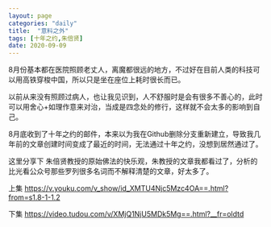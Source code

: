 ```yaml
---
layout: page
categories: "daily"
title:  "意料之外"
tags: [十年之约,朱倍贤]
date: 2020-09-09
---
```

8月份基本都在医院照顾老丈人，离魔都很远的地方，不过好在目前人类的科技可以用高铁穿梭中国，所以只是坐在座位上耗时很长而已。
<!--more-->

以前从来没有照顾过病人，也让我见识到，人不舒服时是会有很多不善心的，此时可以用舍心+如理作意来对治，当成是四念处的修行，这样就不会太多的影响到自己。

8月底收到了十年之约的邮件，本来以为我在Github删除分支重新建立，导致我几年前的文章创建时间变成了最近的时间，无法通过十年之约，没想到居然通过了。

这里分享下 朱倍贤教授的原始佛法的快乐观，朱教授的文章我都看过了，分析的比光看公众号那些罗列很多名词而不解释清楚的文章，好太多了。

上集
<a>https://v.youku.com/v_show/id_XMTU4Njc5Mzc4OA==.html?from=s1.8-1-1.2</a>


下集
<a>https://video.tudou.com/v/XMjQ1NjU5MDk5Mg==.html?__fr=oldtd</a>








